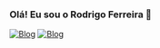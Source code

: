 ### Olá! Eu sou o Rodrigo Ferreira 👋


[![Blog](https://img.shields.io/badge/WhatsApp-25D366?style=for-the-badge&logo=whatsapp&logoColor=white)](https://https://api.whatsapp.com/send?phone=5521985335344) [![Blog](https://img.shields.io/badge/CSS3-1572B6?style=for-the-badge&logo=css3&logoColor=white)](https://sujeitoprogramador.com)

